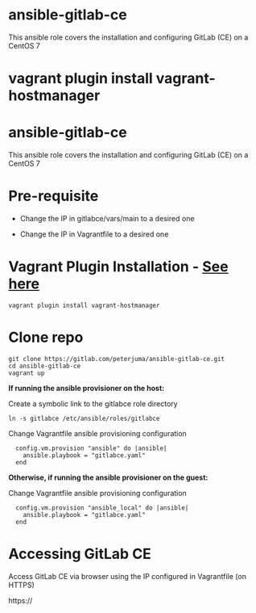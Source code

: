 # ansible-gitlab-ce

This ansible role covers the installation and configuring GitLab (CE) on a CentOS 7


vagrant plugin install vagrant-hostmanager
=======
# ansible-gitlab-ce

This ansible role covers the installation and configuring GitLab (CE) on a CentOS 7

# Pre-requisite


*  Change the IP in gitlabce/vars/main to a desired one

*  Change the IP in Vagrantfile to a desired one

# Vagrant Plugin Installation - [See here](https://www.rubydoc.info/gems/vagrant-hostmanager/1.7.0)

`vagrant plugin install vagrant-hostmanager`

# Clone repo

```
git clone https://gitlab.com/peterjuma/ansible-gitlab-ce.git
cd ansible-gitlab-ce
vagrant up
```

**If running the ansible provisioner on the host:**

Create a symbolic link to the gitlabce role directory

`ln -s gitlabce /etc/ansible/roles/gitlabce`

Change Vagrantfile ansible provisioning configuration

```
  config.vm.provision "ansible" do |ansible|
    ansible.playbook = "gitlabce.yaml"
  end
```

**Otherwise, if running the ansible provisioner on the guest:**

Change Vagrantfile ansible provisioning configuration

```
  config.vm.provision "ansible_local" do |ansible|
    ansible.playbook = "gitlabce.yaml"
  end
```

# Accessing GitLab CE 

Access GitLab CE via browser using the IP configured in Vagrantfile (on HTTPS)

https://<host-ip>